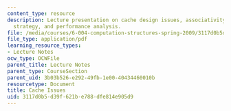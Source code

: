 ```yaml
---
content_type: resource
description: Lecture presentation on cache design issues, associativity, replacement
  strategy, and performance analysis.
file: /media/courses/6-004-computation-structures-spring-2009/3117d0b5d39f621be788dfe814e905d9_MIT6_004s09_lec16.pdf
file_type: application/pdf
learning_resource_types:
- Lecture Notes
ocw_type: OCWFile
parent_title: Lecture Notes
parent_type: CourseSection
parent_uid: 3b03b526-e292-49fb-1e00-40434460010b
resourcetype: Document
title: Cache Issues
uid: 3117d0b5-d39f-621b-e788-dfe814e905d9
---
```


